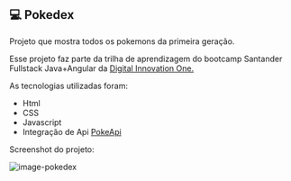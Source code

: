 ## :computer: Pokedex
Projeto que mostra todos os pokemons da primeira geração.

Esse projeto faz parte da trilha de aprendizagem do bootcamp Santander Fullstack Java+Angular da <a href="https://www.dio.me/" target="_blank">Digital Innovation One.</a>

As tecnologias utilizadas foram:
- Html
- CSS
- Javascript
- Integração de Api <a href="https://pokeapi.co/" target="_blank">PokeApi</a>

Screenshot do projeto:

![image-pokedex](https://github.com/dugabrielle/desafio-pokedex/assets/121505858/1ee72e81-ef93-4b0d-a370-08a3c463155d)
